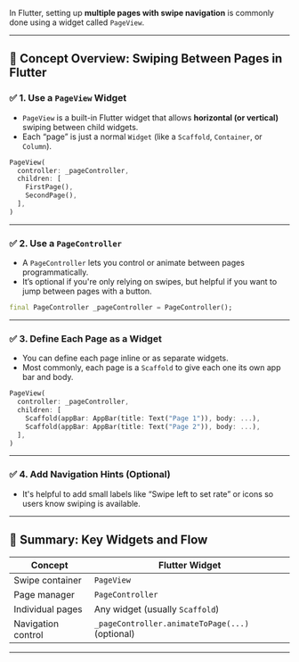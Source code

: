 In Flutter, setting up **multiple pages with swipe navigation** is commonly done using a widget called `PageView`.

---

## 🧭 **Concept Overview: Swiping Between Pages in Flutter**

### ✅ 1. **Use a `PageView` Widget**
- `PageView` is a built-in Flutter widget that allows **horizontal (or vertical)** swiping between child widgets.
- Each “page” is just a normal `Widget` (like a `Scaffold`, `Container`, or `Column`).

```dart
PageView(
  controller: _pageController,
  children: [
    FirstPage(),
    SecondPage(),
  ],
)
```

---

### ✅ 2. **Use a `PageController`**
- A `PageController` lets you control or animate between pages programmatically.
- It’s optional if you're only relying on swipes, but helpful if you want to jump between pages with a button.

```dart
final PageController _pageController = PageController();
```

---

### ✅ 3. **Define Each Page as a Widget**
- You can define each page inline or as separate widgets.
- Most commonly, each page is a `Scaffold` to give each one its own app bar and body.

```dart
PageView(
  controller: _pageController,
  children: [
    Scaffold(appBar: AppBar(title: Text("Page 1")), body: ...),
    Scaffold(appBar: AppBar(title: Text("Page 2")), body: ...),
  ],
)
```

---

### ✅ 4. **Add Navigation Hints (Optional)**
- It's helpful to add small labels like “Swipe left to set rate” or icons so users know swiping is available.

---

## 🔁 Summary: Key Widgets and Flow

| Concept         | Flutter Widget             |
|----------------|-----------------------------|
| Swipe container | `PageView`                  |
| Page manager    | `PageController`            |
| Individual pages| Any widget (usually `Scaffold`) |
| Navigation control | `_pageController.animateToPage(...)` (optional) |

---
